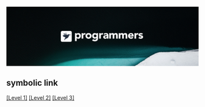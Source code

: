 ![background](./background.png)
## symbolic link

<div style="margin: 0 auto;"> <a href="">[Level 1]</a> <a href="">[Level 2]</a> <a href="">[Level 3]</a> </div>
